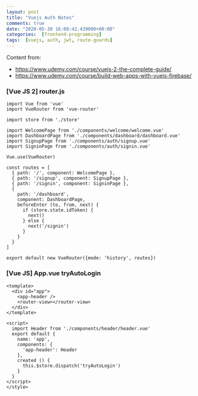 ```yaml
---
layout: post
title: "Vuejs Auth Notes"
comments: true
date: "2020-05-30 16:08:42.439000+00:00"
categories:  [frontend-programming]
tags:  [vuejs, auth, jwt, route-guards]
---
```



Content from:
* https://www.udemy.com/course/vuejs-2-the-complete-guide/
* https://www.udemy.com/course/build-web-apps-with-vuejs-firebase/


### [Vue JS 2] router.js
```vuejs
import Vue from 'vue'
import VueRouter from 'vue-router'

import store from './store'

import WelcomePage from './components/welcome/welcome.vue'
import DashboardPage from './components/dashboard/dashboard.vue'
import SignupPage from './components/auth/signup.vue'
import SigninPage from './components/auth/signin.vue'

Vue.use(VueRouter)

const routes = [
  { path: '/', component: WelcomePage },
  { path: '/signup', component: SignupPage },
  { path: '/signin', component: SigninPage },
  {
    path: '/dashboard',
    component: DashboardPage,
    beforeEnter (to, from, next) {
      if (store.state.idToken) {
        next()
      } else {
        next('/signin')
      }
    }
  }
]

export default new VueRouter({mode: 'history', routes})
```

### [Vue JS] App.vue tryAutoLogin
```vuejs
<template>
  <div id="app">
    <app-header />
    <router-view></router-view>
  </div>
</template>

<script>
  import Header from './components/header/header.vue'
  export default {
    name: 'app',
    components: {
      'app-header': Header
    },
    created () {
      this.$store.dispatch('tryAutoLogin')
    }
  }
</script>
</style>
```

